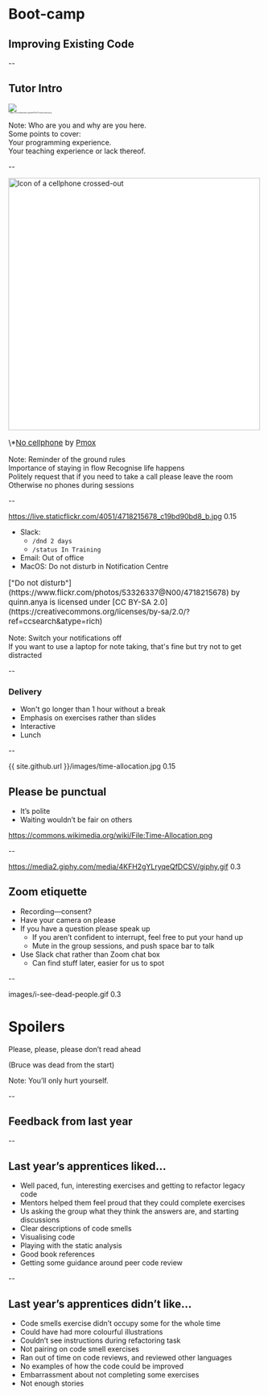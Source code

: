 # Boot-camp
## Improving Existing Code

--

## Tutor Intro

<img src="https://upload.wikimedia.org/wikipedia/en/6/6c/Troymcclure.png"/>
<div style="font-size: 0.25em">* https://en.wikipedia.org/wiki/File:Troymcclure.png</div>

Note:
  Who are you and why are you here.  
  Some points to cover:  
  Your programming experience.  
  Your teaching experience or lack thereof.  

--

<img src="{{ site.github.url }}/images/no_cellphone.svg" style="height: 500px;background:white" alt="Icon of a cellphone crossed-out">

<p style="float:bottom;font-size:15px">
\*<a href="https://commons.wikimedia.org/wiki/File:No_cellphone.svg">No cellphone</a>
by <a href="https://commons.wikimedia.org/wiki/User:Pmox">Pmox</a>
</p>

Note:
  Reminder of the ground rules  
  Importance of staying in flow
  Recognise life happens  
  Politely request that if you need to take a call please leave the room  
  Otherwise no phones during sessions  

--

<backgroundimage>https://live.staticflickr.com/4051/4718215678_c19bd90bd8_b.jpg</backgroundimage>
<backgroundimageopacity>0.15</backgroundimageopacity>

+ Slack:
    + `/dnd 2 days`
    + `/status In Training`
+ Email: Out of office
+ MacOS: Do not disturb in Notification Centre

<p style="float:bottom;font-size:15px">
["Do not disturb"](https://www.flickr.com/photos/53326337@N00/4718215678) by quinn.anya is licensed under [CC BY-SA 2.0](https://creativecommons.org/licenses/by-sa/2.0/?ref=ccsearch&atype=rich)
</p>

Note:
  Switch your notifications off  
  If you want to use a laptop for note taking, that's fine but try not to get distracted  

--

### Delivery

* Won't go longer than 1 hour without a break
* Emphasis on exercises rather than slides
* Interactive
* Lunch

--

<backgroundimage>{{ site.github.url }}/images/time-allocation.jpg</backgroundimage>
<backgroundimageopacity>0.15</backgroundimageopacity>

## Please be punctual

* It’s polite
* Waiting wouldn’t be fair on others

<a style="font-size: 50%;" title="NasimAhmed96$ [CC BY-SA 4.0 (https://creativecommons.org/licenses/by-sa/4.0)], from Wikimedia Commons" href="https://commons.wikimedia.org/wiki/File:Time-Allocation.png">https://commons.wikimedia.org/wiki/File:Time-Allocation.png</a>

--

<backgroundimage>https://media2.giphy.com/media/4KFH2gYLryqeQfDCSV/giphy.gif</backgroundimage>
<backgroundimageopacity>0.3</backgroundimageopacity>

## Zoom etiquette

+ Recording—consent?
+ Have your camera on please
+ If you have a question please speak up
  + If you aren’t confident to interrupt, feel free to put your hand up 
  + Mute in the group sessions, and push space bar to talk 
+ Use Slack chat rather than Zoom chat box
  + Can find stuff later, easier for us to spot

--

<backgroundimage>images/i-see-dead-people.gif</backgroundimage>
<backgroundimageopacity>0.3</backgroundimageopacity>

# Spoilers

Please, please, please don’t read ahead

(Bruce was dead from the start)

Note: You’ll only hurt yourself.  

--

## Feedback from last year

--

## Last year’s apprentices liked…

+ Well paced, fun, interesting exercises and getting to refactor legacy code
+ Mentors helped them feel proud that they could complete exercises
+ Us asking the group what they think the answers are, and starting discussions
+ Clear descriptions of code smells
+ Visualising code
+ Playing with the static analysis
+ Good book references
+ Getting some guidance around peer code review

--

## Last year’s apprentices didn’t like…

+ Code smells exercise didn’t occupy some for the whole time
+ Could have had more colourful illustrations
+ Couldn’t see instructions during refactoring task
+ Not pairing on code smell exercises
+ Ran out of time on code reviews, and reviewed other languages
+ No examples of how the code could be improved
+ Embarrassment about not completing some exercises
+ Not enough stories